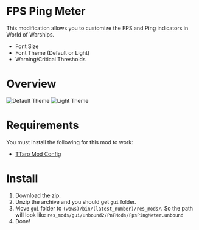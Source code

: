 # FPS Ping Meter
This modification allows you to customize the FPS and Ping indicators in World of Warships.

- Font Size
- Font Theme (Default or Light)
- Warning/Critical Thresholds

# Overview
![Default Theme](https://github.com/AndrewTaro/FpsPingMeter/assets/36262823/bf6b7a96-b46c-453f-946e-bcd083e871e2)
![Light Theme](https://github.com/AndrewTaro/FpsPingMeter/assets/36262823/852ad0e0-7c3a-4537-aa11-b127ea30c9fa)

# Requirements
You must install the following for this mod to work:
- [TTaro Mod Config](../../../TTaroModConfig)

# Install
1. Download the zip.
2. Unzip the archive and you should get `gui` folder.
3. Move `gui` folder to `(wows)/bin/(latest_number)/res_mods/`. So the path will look like `res_mods/gui/unbound2/PnFMods/FpsPingMeter.unbound`
4. Done!

